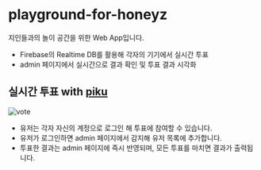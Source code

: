 # playground-for-honeyz

지인들과의 놀이 공간을 위한 Web App입니다.

- Firebase의 Realtime DB를 활용해 각자의 기기에서 실시간 투표
- admin 페이지에서 실시간으로 결과 확인 및 투표 결과 시각화

## 실시간 투표 with [piku](https://piku.co.kr)

![vote](https://github.com/ninefloor/playground-for-honeyz/assets/77656241/c7304ff6-465c-45f7-bcd4-66ebfc80f30d)

- 유저는 각자 자신의 계정으로 로그인 해 투표에 참여할 수 있습니다.
- 유저가 로그인하면 admin 페이지에서 감지해 유저 목록에 추가합니다.
- 투표한 결과는 admin 페이지에 즉시 반영되며, 모든 투표를 마치면 결과가 출력됩니다.
